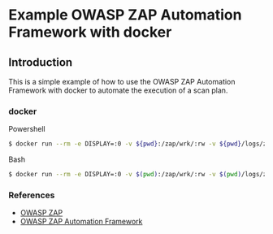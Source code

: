 # Example OWASP ZAP Automation Framework with docker

## Introduction
This is a simple example of how to use the OWASP ZAP Automation Framework with docker to automate the execution of a scan plan.


### docker

Powershell
```bash
$ docker run --rm -e DISPLAY=:0 -v ${pwd}:/zap/wrk/:rw -v ${pwd}/logs/zap.log:/home/zap/.ZAP/zap.log -t softwaresecurityproject/zap-stable zap.sh -cmd -autorun /zap/wrk/zap.yml
```

Bash
```bash
$ docker run --rm -e DISPLAY=:0 -v $(pwd):/zap/wrk/:rw -v $(pwd)/logs/zap.log:/home/zap/.ZAP/zap.log -t softwaresecurityproject/zap-stable zap.sh -cmd -autorun /zap/wrk/zap.yml
```


### References

* [OWASP ZAP](https://www.zaproxy.org/)
* [OWASP ZAP Automation Framework](https://www.zaproxy.org/docs/automate/automation-framework/)
